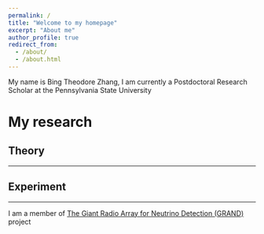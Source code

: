 ```yaml
---
permalink: /
title: "Welcome to my homepage"
excerpt: "About me"
author_profile: true
redirect_from: 
  - /about/
  - /about.html
---
```



My name is Bing Theodore Zhang, I am currently a Postdoctoral Research Scholar at the Pennsylvania State University

My research 
======

## Theory
------

## Experiment
------
I am a member of [The Giant Radio Array for Neutrino Detection (GRAND)](https://grand.cnrs.fr) project
